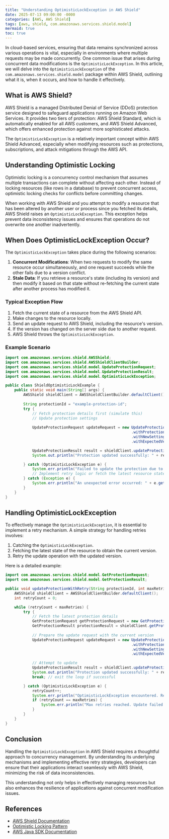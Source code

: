 ```yaml
---
title: "Understanding OptimisticLockException in AWS Shield"
date: 2025-07-13 09:00:00 -0000
categories: [AWS, AWS Shield]
tags: [aws, shield, com.amazonaws.services.shield.model]
mermaid: true
toc: true
---
```



In cloud-based services, ensuring that data remains synchronized across various operations is vital, especially in environments where multiple requests may be made concurrently. One common issue that arises during concurrent data modifications is the `OptimisticLockException`. In this article, we will delve into the `OptimisticLockException` of the `com.amazonaws.services.shield.model` package within AWS Shield, outlining what it is, when it occurs, and how to handle it effectively.

## What is AWS Shield?

AWS Shield is a managed Distributed Denial of Service (DDoS) protection service designed to safeguard applications running on Amazon Web Services. It provides two tiers of protection: AWS Shield Standard, which is automatically enabled for all AWS customers, and AWS Shield Advanced, which offers enhanced protection against more sophisticated attacks.

The `OptimisticLockException` is a relatively important concept within AWS Shield Advanced, especially when modifying resources such as protections, subscriptions, and attack mitigations through the AWS API.

## Understanding Optimistic Locking

Optimistic locking is a concurrency control mechanism that assumes multiple transactions can complete without affecting each other. Instead of locking resources (like rows in a database) to prevent concurrent access, optimistic locking checks for conflicts before committing changes.

When working with AWS Shield and you attempt to modify a resource that has been altered by another user or process since you fetched its details, AWS Shield raises an `OptimisticLockException`. This exception helps prevent data inconsistency issues and ensures that operations do not overwrite one another inadvertently.

## When Does OptimisticLockException Occur?

The `OptimisticLockException` takes place during the following scenarios:

1. **Concurrent Modifications**: When two requests to modify the same resource occur simultaneously, and one request succeeds while the other fails due to a version conflict.
2. **Stale Data**: If you retrieve a resource's state (including its version) and then modify it based on that state without re-fetching the current state after another process has modified it.

### Typical Exception Flow

1. Fetch the current state of a resource from the AWS Shield API.
2. Make changes to the resource locally.
3. Send an update request to AWS Shield, including the resource's version.
4. If the version has changed on the server side due to another request.
5. AWS Shield throws the `OptimisticLockException`.

### Example Scenario

```java
import com.amazonaws.services.shield.AWSShield;
import com.amazonaws.services.shield.AWSShieldClientBuilder;
import com.amazonaws.services.shield.model.UpdateProtectionRequest;
import com.amazonaws.services.shield.model.UpdateProtectionResult;
import com.amazonaws.services.shield.model.OptimisticLockException;

public class ShieldOptimisticLockExample {
    public static void main(String[] args) {
        AWSShield shieldClient = AWSShieldClientBuilder.defaultClient();
        
        String protectionId = "example-protection-id";
        try {
            // Fetch protection details first (simulate this)
            // Update protection settings
                    
            UpdateProtectionRequest updateRequest = new UpdateProtectionRequest()
                                                        .withProtectionId(protectionId)
                                                        .withNewSetting("new-value")
                                                        .withExpectedVersion("old-version");

            UpdateProtectionResult result = shieldClient.updateProtection(updateRequest);
            System.out.println("Protection updated successfully: " + result);

        } catch (OptimisticLockException e) {
            System.err.println("Failed to update the protection due to version conflict: " + e.getMessage());
            // Implement retry logic or fetch the latest resource state
        } catch (Exception e) {
            System.err.println("An unexpected error occurred: " + e.getMessage());
        }
    }
}
```

## Handling OptimisticLockException

To effectively manage the `OptimisticLockException`, it is essential to implement a retry mechanism. A simple strategy for handling retries involves:

1. Catching the `OptimisticLockException`.
2. Fetching the latest state of the resource to obtain the current version.
3. Retry the update operation with the updated version.

Here is a detailed example:

```java
import com.amazonaws.services.shield.model.GetProtectionRequest;
import com.amazonaws.services.shield.model.GetProtectionResult;

public void updateProtectionWithRetry(String protectionId, int maxRetries) {
    AWSShield shieldClient = AWSShieldClientBuilder.defaultClient();
    int retryCount = 0;

    while (retryCount < maxRetries) {
        try {
            // Fetch the latest protection details
            GetProtectionRequest getProtectionRequest = new GetProtectionRequest().withProtectionId(protectionId);
            GetProtectionResult protectionResult = shieldClient.getProtection(getProtectionRequest);
            
            // Prepare the update request with the current version
            UpdateProtectionRequest updateRequest = new UpdateProtectionRequest()
                                                        .withProtectionId(protectionId)
                                                        .withNewSetting("new-value")
                                                        .withExpectedVersion(protectionResult.getProtection().getVersion());

            // Attempt to update
            UpdateProtectionResult result = shieldClient.updateProtection(updateRequest);
            System.out.println("Protection updated successfully: " + result);
            break; // exit the loop if successful

        } catch (OptimisticLockException e) {
            retryCount++;
            System.err.println("OptimisticLockException encountered. Retrying " + retryCount + " of " + maxRetries);
            if (retryCount == maxRetries) {
                System.err.println("Max retries reached. Update failed for protection: " + protectionId);
            }
        }
    }
}
```

## Conclusion

Handling the `OptimisticLockException` in AWS Shield requires a thoughtful approach to concurrency management. By understanding its underlying mechanisms and implementing effective retry strategies, developers can ensure that their applications interact seamlessly with AWS Shield, minimizing the risk of data inconsistencies.

This understanding not only helps in effectively managing resources but also enhances the resilience of applications against concurrent modification issues.

## References

- [AWS Shield Documentation](https://docs.aws.amazon.com/shield/latest/userguide/what-is-shield.html)
- [Optimistic Locking Pattern](https://en.wikipedia.org/wiki/Optimistic_concurrency_control)
- [AWS Java SDK Documentation](https://docs.aws.amazon.com/sdk-for-java/latest/developer-guide/home.html)